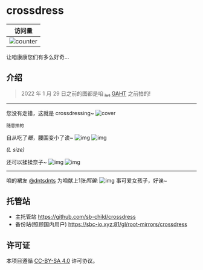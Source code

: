 # crossdress

| 访问量                                                          |
| --------------------------------------------------------------- |
| ![counter](https://sbc-io.xyz:81/_sbcounter/crossdress/rw/card) |

让咱康康您们有多么好奇...

## 介绍

> 2022 年 1 月 29 日之前的图都是咱<sub> ~~hrt~~ </sub> [GAHT](https://zh.wikipedia.org/wiki/%E6%80%A7%E5%88%AB%E8%82%AF%E5%AE%9A%E6%BF%80%E7%B4%A0%E6%B2%BB%E7%96%97) 之前拍的!

---

您没有走错，这就是 crossdressing~
![cover](./img/IMG_20211231_181814.jpg)

<sub>随意拍的</sub>

自从吃了*糖*，腰围变小了诶~
![img](./img/photo_2022-05-06_14-35-15.jpg)
![img](./img/photo_2022-05-06_14-35-38.jpg)

_(L size)_

还可以揉揉奈子~
![img](./img/photo_2022-05-06_14-35-31.jpg)
![img](./img/photo_2022-05-06_14-35-49.jpg)

---

咱的裙友 [@dntsdnts](https://github.com/dntsdnts) 为咱献上1张*照骗*:
![img](./img/qrqr/IMG_20220522_083721_994.jpg)
事可爱女孩子，好诶~

## 托管站

- 主托管站 https://github.com/sb-child/crossdress
- 备份站(照顾国内用户) https://sbc-io.xyz:81/gl/root-mirrors/crossdress

## 许可证

本项目遵循 [CC-BY-SA 4.0](https://creativecommons.org/licenses/by-sa/4.0/) 许可协议。

